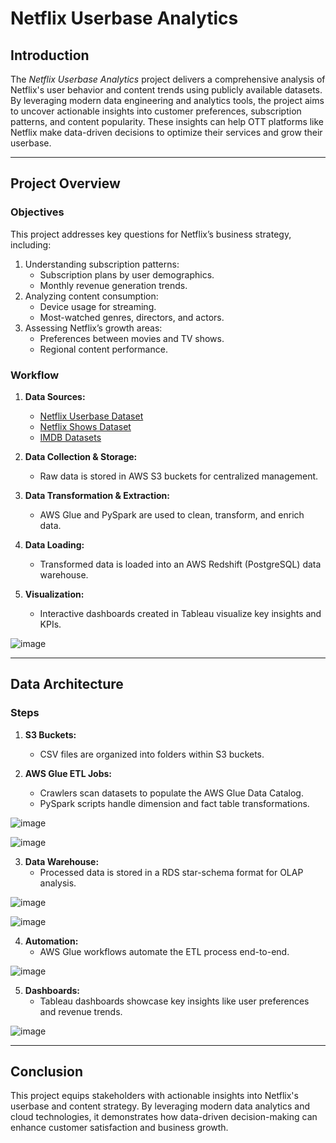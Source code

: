 # **Netflix Userbase Analytics**

## **Introduction**
The *Netflix Userbase Analytics* project delivers a comprehensive analysis of Netflix's user behavior and content trends using publicly available datasets. By leveraging modern data engineering and analytics tools, the project aims to uncover actionable insights into customer preferences, subscription patterns, and content popularity. These insights can help OTT platforms like Netflix make data-driven decisions to optimize their services and grow their userbase.

---

## **Project Overview**
### **Objectives**
This project addresses key questions for Netflix’s business strategy, including:
1. Understanding subscription patterns:
   - Subscription plans by user demographics.
   - Monthly revenue generation trends.
2. Analyzing content consumption:
   - Device usage for streaming.
   - Most-watched genres, directors, and actors.
3. Assessing Netflix’s growth areas:
   - Preferences between movies and TV shows.
   - Regional content performance.

### **Workflow**
1. **Data Sources:**
   - [Netflix Userbase Dataset](https://www.kaggle.com/datasets/arnavsmayan/netflix-userbase-dataset/code)
   - [Netflix Shows Dataset](https://www.kaggle.com/datasets/shivamb/netflix-shows)
   - [IMDB Datasets](https://datasets.imdbws.com/)

2. **Data Collection & Storage:**
   - Raw data is stored in AWS S3 buckets for centralized management.

3. **Data Transformation & Extraction:**
   - AWS Glue and PySpark are used to clean, transform, and enrich data.

4. **Data Loading:**
   - Transformed data is loaded into an AWS Redshift (PostgreSQL) data warehouse.

5. **Visualization:**
   - Interactive dashboards created in Tableau visualize key insights and KPIs.

![image](https://github.com/user-attachments/assets/624c49f3-e856-4732-92c7-747ae6d19393)


---

## **Data Architecture**
### **Steps**
1. **S3 Buckets:** 
   - CSV files are organized into folders within S3 buckets.  

2. **AWS Glue ETL Jobs:**
   - Crawlers scan datasets to populate the AWS Glue Data Catalog.
   - PySpark scripts handle dimension and fact table transformations.  

![image](https://github.com/user-attachments/assets/c69a0525-4e61-413b-84af-605eb5473241)

![image](https://github.com/user-attachments/assets/f989ad06-b66f-45c6-812b-49f576339b33)



3. **Data Warehouse:**
   - Processed data is stored in a RDS star-schema format for OLAP analysis.  

![image](https://github.com/user-attachments/assets/acb7f09c-0525-42ec-b1b7-5e79c46b631d)

![image](https://github.com/user-attachments/assets/993acdbc-8f19-4b94-9061-31c83890ea9d)



4. **Automation:**
   - AWS Glue workflows automate the ETL process end-to-end.  

![image](https://github.com/user-attachments/assets/dfce0127-242e-483a-bd52-bfab3e166fcc)


5. **Dashboards:**
   - Tableau dashboards showcase key insights like user preferences and revenue trends.  

![image](https://github.com/user-attachments/assets/92888332-3b7b-46fe-b56b-b85c1e230168)



---

## **Conclusion**
This project equips stakeholders with actionable insights into Netflix's userbase and content strategy. By leveraging modern data analytics and cloud technologies, it demonstrates how data-driven decision-making can enhance customer satisfaction and business growth.
